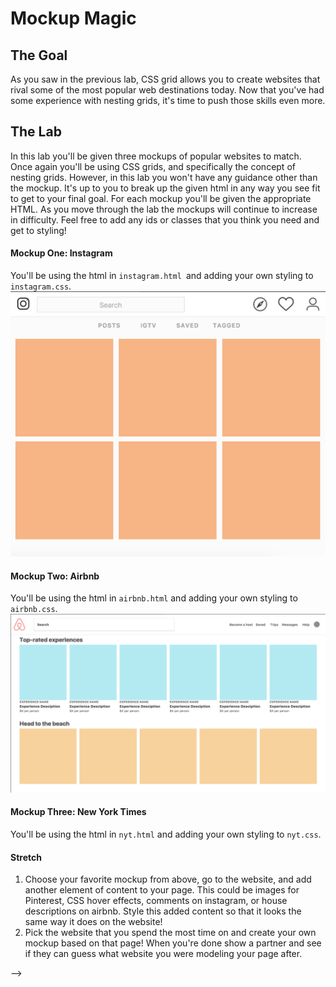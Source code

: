 # Mockup Magic

## The Goal
As you saw in the previous lab, CSS grid allows you to create websites that rival some of the most popular web destinations today. Now that you've had some experience with nesting grids, it's time to push those skills even more.

## The Lab
In this lab you'll be given three mockups of popular websites to match. Once again you'll be using CSS grids, and specifically the concept of nesting grids. However, in this lab you won't have any guidance other than the mockup. It's up to you to break up the given html in any way you see fit to get to your final goal. For each mockup you'll be given the appropriate HTML. As you move through the lab the mockups will continue to increase in difficulty. Feel free to add any ids or classes that you think you need and get to styling!

<!-- these will be mockups without a ton of content. Indicate that they're getting harder. -->
<!-- try to find an alternate to pinterest -->
#### Mockup One: Instagram
You'll be using the html in `instagram.html `and adding your own styling to `instagram.css`.
![](instagram-mockup.png)

#### Mockup Two: Airbnb
You'll be using the html in `airbnb.html` and adding your own styling to `airbnb.css`.
![](airbnb-mockup.png)

#### Mockup Three: New York Times
You'll be using the html in `nyt.html` and adding your own styling to `nyt.css`.


#### Stretch
1. Choose your favorite mockup from above, go to the website, and add another element of content to your page. This could be images for Pinterest, CSS hover effects, comments on instagram, or house descriptions on airbnb. Style this added content so that it looks the same way it does on the website!
2. Pick the website that you spend the most time on and create your own mockup based on that page! When you're done show a partner and see if they can guess what website you were modeling your page after.


<!-- when you reference file names use back ticks -->
<!-- upperline website individual elements is flexbox -->
<!-- flexbox could be one abstract lab and one grid lab  -->
<!-- when i'm ready to launch into that check out the lesson plans that are written already -->


<!-- Question:
1. images like logos etc. Keep these in the project, do I need to find ones with particular permissions?
2. Opinion for mockup three? personally like nyt the best
3. said to check out lesson plans for css flexbox but where are those?
ideas for flexbox and grid:
https://dri.es/redesigning-a-website-using-css-grid-and-flexbox
general opinion seems to be to use grid for the layout and flex to style the items within the grid.
  * doing a navbar with flex is a good idea bc of how annoying they are with grid

-->




 -->

